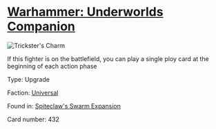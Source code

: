 # [Warhammer: Underworlds Companion](https://guidokessels.github.io/wh-underworlds)

  

![Trickster's Charm](https://warhammerunderworlds.com/wp-content/uploads/sites/6/2018/02/432_ENG.png)

If this fighter is on the battlefield, you can play a single ploy card at the beginning of each action phase

Type: Upgrade

Faction: [Universal](https://guidokessels.github.io/wh-underworlds/factions/universal.md)

Found in: [Spiteclaw's Swarm Expansion](https://guidokessels.github.io/wh-underworlds/locations/spiteclaws-swarm-expansion.md)

Card number: 432
